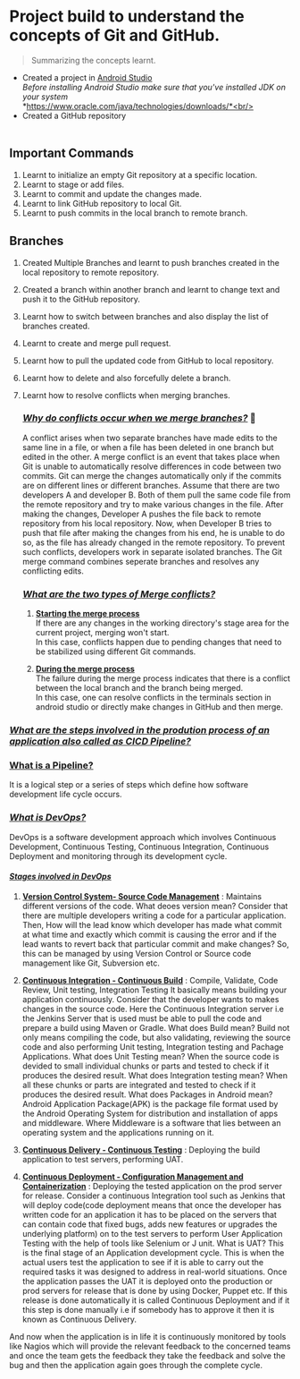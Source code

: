 # Project build to understand the concepts of Git and GitHub.
> Summarizing the concepts learnt.
* Created a project in [Android Studio](https://developer.android.com/studio)<br/>
*Before installing Android Studio make sure that you've installed JDK on your system*\
*https://www.oracle.com/java/technologies/downloads/*<br/>
* Created a GitHub repository<br/><br/>
## **Important Commands**
  1. Learnt to initialize an empty Git repository at a specific location.
  2. Learnt to stage or add files.
  3. Learnt to commit and update the changes made.
  4. Learnt to link GitHub repository to local Git.
  5. Learnt to push commits in the local branch to remote branch.

## **Branches**
  1. Created Multiple Branches and learnt to push branches created in the local repository to remote repository.
  2. Created a branch within another branch and learnt to change text and push it to the GitHub repository.
  3. Learnt how to switch between branches and also display the list of branches created.
  4. Learnt to create and merge pull request.
  5. Learnt how to pull the updated code from GitHub to local repository.
  6. Learnt how to delete and also forcefully delete a branch.
  7. Learnt how to resolve conflicts when merging branches.

      ### *<ins>Why do conflicts occur when we merge branches?* :raised_eyebrow:
      A conflict arises when two separate branches have made edits to the same line in a file, or when a file has been deleted in one branch but edited in the other.
      A merge conflict is an event that takes place when Git is unable to automatically resolve differences in code between two commits. Git can merge the changes automatically 
      only if the commits are on different lines or different branches. Assume that there are two developers A and developer B. Both of them pull the same code file from the
      remote repository and try to make various changes in the file. After making the changes, Developer A pushes the file back to remote repository from his local repository.
      Now, when Developer B tries to push that file after making the changes from his end, he is unable to do so, as the file has already changed in the remote repository.
      To prevent such conflicts, developers work in separate isolated branches. The Git merge command combines seperate branches and resolves any conflicting edits.

      ### *<ins>What are the two types of Merge conflicts?*
       1. **<ins>Starting the merge process**\
       If there are any changes in the working directory's stage area for the current project, merging won't start.<br/>
       In this case, conflicts happen due to pending changes that need
       to be stabilized using different Git commands.

       2. **<ins>During the merge process**\
       The failure during the merge process indicates that there is a conflict between the local branch and the branch being merged.<br/>
       In this case, one can resolve conflicts in the terminals section in android studio or directly make changes in GitHub and then merge.

### <ins>*What are the steps involved in the prodution process of an application also called as CICD Pipeline?*
### <ins> What is a Pipeline?
It is a logical step or a series of steps which define how software development life cycle occurs.
### <ins>*What is DevOps?*
DevOps is a software development approach which involves Continuous Development, Continuous Testing, Continuous Integration, Continuous Deployment and monitoring through its
development cycle.

#### <ins>*Stages involved in DevOps*
  1. **<ins>Version Control System- Source Code Management** : Maintains different versions of the code.
  What deoes version mean?
  Consider that there are multiple developers writing a code for a particular application. Then, How will the lead know which developer has made what commit at what time and
  exactly which commit is causing the error and if the lead wants to revert back that particular commit and make changes? So, this can be managed by using Version Control or 
  Source code management like Git, Subversion etc.

  2. **<ins>Continuous Integration - Continuous Build** : Compile, Validate, Code Review, Unit testing, Integration Testing
  It basically means building your application continuously. Consider that the developer wants to makes changes in the source code. Here the Continuous Integration server 
  i.e the Jenkins Server that is used must be able to pull the code and prepare a build using Maven or Gradle.
  What does Build mean?
  Build not only means compiling the code, but also validating, reviewing the source code and also performing Unit testing, Integration testing and Pachage Applications.
  What does Unit Testing mean?
  When the source code is devided to small individual chunks or parts and tested to check if it produces the desired result.
  What does Integration testing mean?
  When all these chunks or parts are integrated and tested to check if it produces the desired result.
  What does Packages in Android mean?
  Android Application Package(APK) is the package file format used by the Android Operating System for distribution and installation of apps and middleware. 
  Where Middleware is a software that lies between an operating system and the applications running on it.

  3. **<ins>Continuous Delivery - Continuous Testing** : Deploying the build application to test servers, performing UAT.
  4. **<ins>Continuous Deployment - Configuration Management and Containerization** : Deploying the tested application on the prod server for release.
  Consider a continuous Integration tool such as Jenkins that will deploy code(code deployment means that once the developer has written code for an application it has to be 
  placed on the servers that can contain code that fixed bugs, adds new features or upgrades the underlying platform) on to the test servers to perform User Application Testing
  with the help of tools like Selenium or J unit.
  What is UAT?
  This is the final stage of an Application development cycle.
  This is when the actual users test the application to see if it is able to carry out the required tasks it was designed to address in real-world situations.
  Once the application passes the UAT it is deployed onto the production or prod servers for release that is done by using Docker, Puppet etc. If this release is done
  automatically it is called Continuous Deployment and if it this step is done manually i.e if somebody has to approve it then it is known as Continuous Delivery.

  And now when the application is in life it is continuously monitored by tools like Nagios which will provide the relevant feedback to the concerned teams and once the 
  team gets the feedback they take the feedback and solve the bug and then the application again goes through the complete cycle. 

